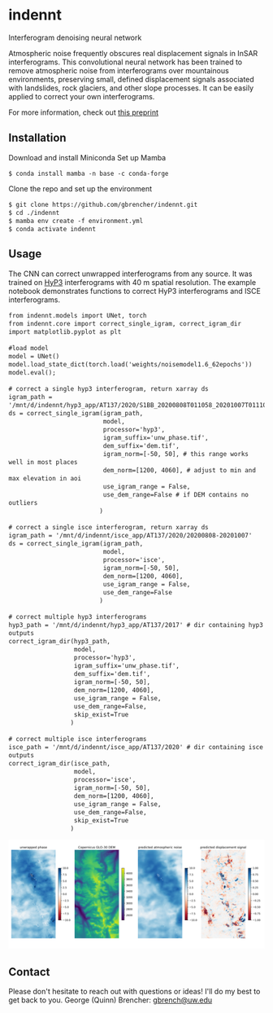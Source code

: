 # indennt
Interferogram denoising neural network

Atmospheric noise frequently obscures real displacement signals in InSAR interferograms. This convolutional neural network has been trained to remove atmospheric noise from interferograms over mountainous environments, preserving small, defined displacement signals associated with landslides, rock glaciers, and other slope processes. It can be easily applied to correct your own interferograms. 

For more information, check out [this preprint](https://www.techrxiv.org/articles/preprint/Removing_Atmospheric_Noise_from_InSAR_Interferograms_in_Mountainous_Regions_with_a_Convolutional_Neural_Network/22626748)

## Installation
Download and install Miniconda
Set up Mamba
```
$ conda install mamba -n base -c conda-forge
```
Clone the repo and set up the environment
```
$ git clone https://github.com/gbrencher/indennt.git
$ cd ./indennt
$ mamba env create -f environment.yml
$ conda activate indennt
```
## Usage
The CNN can correct unwrapped interferograms from any source. It was trained on [HyP3](https://hyp3-docs.asf.alaska.edu/guides/insar_product_guide/) interferograms with 40 m spatial resolution. The example notebook demonstrates functions to correct HyP3 interferograms and ISCE interferograms.

```
from indennt.models import UNet, torch
from indennt.core import correct_single_igram, correct_igram_dir
import matplotlib.pyplot as plt

#load model
model = UNet()
model.load_state_dict(torch.load('weights/noisemodel1.6_62epochs'))
model.eval();

# correct a single hyp3 interferogram, return xarray ds
igram_path = '/mnt/d/indennt/hyp3_app/AT137/2020/S1BB_20200808T011058_20201007T011100_VVP060_INT40_G_ueF_70CB'
ds = correct_single_igram(igram_path,
                          model,
                          processor='hyp3',
                          igram_suffix='unw_phase.tif',
                          dem_suffix='dem.tif',
                          igram_norm=[-50, 50], # this range works well in most places
                          dem_norm=[1200, 4060], # adjust to min and max elevation in aoi
                          use_igram_range = False, 
                          use_dem_range=False # if DEM contains no outliers
                         )

# correct a single isce interferogram, return xarray ds
igram_path = '/mnt/d/indennt/isce_app/AT137/2020/20200808-20201007'
ds = correct_single_igram(igram_path,
                          model,
                          processor='isce',
                          igram_norm=[-50, 50],
                          dem_norm=[1200, 4060],
                          use_igram_range = False,
                          use_dem_range=False
                         )

# correct multiple hyp3 interferograms
hyp3_path = '/mnt/d/indennt/hyp3_app/AT137/2017' # dir containing hyp3 outputs
correct_igram_dir(hyp3_path,
                  model,
                  processor='hyp3',
                  igram_suffix='unw_phase.tif',
                  dem_suffix='dem.tif',
                  igram_norm=[-50, 50],
                  dem_norm=[1200, 4060],
                  use_igram_range = False,
                  use_dem_range=False,
                  skip_exist=True
                 )

# correct multiple isce interferograms
isce_path = '/mnt/d/indennt/isce_app/AT137/2020' # dir containing isce outputs
correct_igram_dir(isce_path,
                  model,
                  processor='isce',
                  igram_norm=[-50, 50],
                  dem_norm=[1200, 4060],
                  use_igram_range = False,
                  use_dem_range=False,
                  skip_exist=True
                 )
```
![plot](./images/example_correction.png)

## Contact 
Please don't hesitate to reach out with questions or ideas! I'll do my best to get back to you. 
George (Quinn) Brencher: gbrench@uw.edu